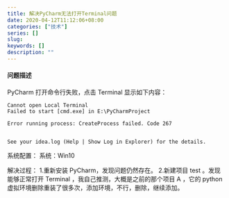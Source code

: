 ```yaml
---
title: 解决PyCharm无法打开Terminal问题
date: 2020-04-12T11:12:06+08:00
categories: ["技术"]
series: []
slug: 
keywords: []
description: ""
---
```


#### 问题描述

PyCharm 打开命令行失败，点击 Terminal 显示如下内容：

```no
Cannot open Local Terminal
Failed to start [cmd.exe] in E:\PyCharmProject

Error running process: CreateProcess failed. Code 267


See your idea.log (Help | Show Log in Explorer) for the details.
```

系统配置：
系统：Win10

解决过程：
1.重新安装 PyCharm，发现问题仍然存在。
2.新建项目 test 。发现能够正常打开 Terminal ，我自己推测，大概是之前的那个项目 A ，它的 python 虚拟环境删除重装了很多次，添加环境，不行，删除，继续添加。
